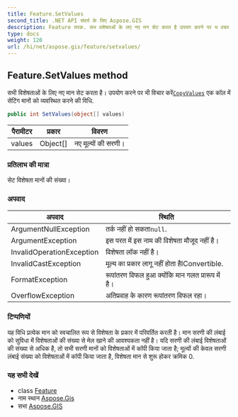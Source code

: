 ```yaml
---
title: Feature.SetValues
second_title: .NET API संदर्भ के लिए Aspose.GIS
description: Feature तरक. सभ वशेषतओं के लए नए मन सेट करत है उपयग करने पर भ वचर करेंCopyValues एक कल में सेटंग मनं क व्यवस्थत करने क वध.
type: docs
weight: 120
url: /hi/net/aspose.gis/feature/setvalues/
---
```

## Feature.SetValues method

सभी विशेषताओं के लिए नए मान सेट करता है। उपयोग करने पर भी विचार करें[`CopyValues`](../copyvalues/) एक कॉल में सेटिंग मानों को व्यवस्थित करने की विधि.

```csharp
public int SetValues(object[] values)
```

| पैरामीटर | प्रकार | विवरण |
| --- | --- | --- |
| values | Object[] | नए मूल्यों की सरणी। |

### प्रतिलाभ की मात्रा

सेट विशेषता मानों की संख्या।

### अपवाद

| अपवाद | स्थिति |
| --- | --- |
| ArgumentNullException | तर्क नहीं हो सकता`null`. |
| ArgumentException | इस परत में इस नाम की विशेषता मौजूद नहीं है। |
| InvalidOperationException | विशेषता लॉक नहीं है। |
| InvalidCastException | मूल्य का प्रकार लागू नहीं होता हैIConvertible. |
| FormatException | रूपांतरण विफल हुआ क्योंकि मान गलत प्रारूप में है। |
| OverflowException | अतिप्रवाह के कारण रूपांतरण विफल रहा। |

### टिप्पणियों

यह विधि प्रत्येक मान को स्वचालित रूप से विशेषता के प्रकार में परिवर्तित करती है।  मान सरणी की लंबाई को सुविधा में विशेषताओं की संख्या से मेल खाने की आवश्यकता नहीं है। यदि सरणी की लंबाई विशेषताओं की संख्या से अधिक है, तो सभी सरणी मानों को विशेषताओं में कॉपी किया जाता है; मूल्यों की केवल सरणी लंबाई संख्या को विशेषताओं में कॉपी किया जाता है, विशेषता मान से शुरू होकर क्रमिक 0.

### यह सभी देखें

* class [Feature](../)
* नाम स्थान [Aspose.Gis](../../feature/)
* सभा [Aspose.GIS](../../../)


